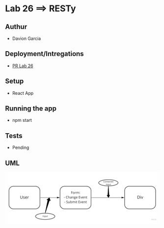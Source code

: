 # Lab 26 ==> RESTy

## Authur

- Davion Garcia

## Deployment/Intregations

- [PR Lab 26](https://github.com/Vektur/resty/pull/3)

## Setup

- React App

## Running the app

- npm start

## Tests

- Pending

## UML

![UML-Lab26](uml-lab-26.jpg)
